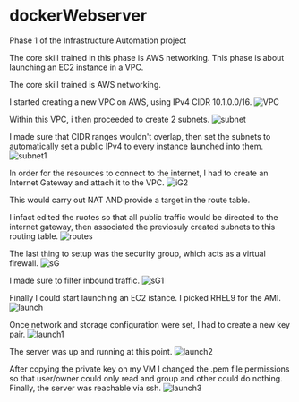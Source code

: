 # dockerWebserver

Phase 1 of the Infrastructure Automation project

The core skill trained in this phase is AWS networking.
This phase is about launching an EC2 instance in a VPC.

The core skill trained is AWS networking.

I started creating a new VPC on AWS, using IPv4 CIDR 10.1.0.0/16.
![VPC](https://github.com/PartySlayer/dockerWebserver/assets/120326157/d2d06284-4a28-464e-bd0c-7abbcfa1def4)

Within this VPC, i then proceeded to create 2 subnets.
![subnet](https://github.com/PartySlayer/dockerWebserver/assets/120326157/58c98c38-d7ca-4640-9d44-bc2d7d6b0340)

I made sure that CIDR ranges wouldn't overlap, then set the subnets to automatically set a public IPv4 to every instance launched into them.
![subnet1](https://github.com/PartySlayer/dockerWebserver/assets/120326157/6cc36a3a-c89b-4835-aff9-0296b7031dac)

In order for the resources to connect to the internet, I had to create an Internet Gateway and attach it to the VPC.
![iG2](https://github.com/PartySlayer/dockerWebserver/assets/120326157/baab88b5-9a97-4548-9d9e-5f06aa613435)

This would carry out NAT AND provide a target in the route table.

I infact edited the ruotes so that all public traffic would be directed to the internet gateway, then associated the previosuly created subnets to this routing table.
![routes](https://github.com/PartySlayer/dockerWebserver/assets/120326157/07bfa50d-836a-4610-9a8f-7d2fa8af36c8)

The last thing to setup was the security group, which acts as a virtual firewall.
![sG](https://github.com/PartySlayer/dockerWebserver/assets/120326157/8d65a103-a2f7-485c-9166-fbe350623d4f)

I made sure to filter inbound traffic.
![sG1](https://github.com/PartySlayer/dockerWebserver/assets/120326157/7c2fcc77-848c-4f58-80bd-c1e25b25b10b)

Finally I could start launching an EC2 istance.
I picked RHEL9 for the AMI.
![launch](https://github.com/PartySlayer/dockerWebserver/assets/120326157/b45c5a83-7a2d-4302-9114-3d7f65138081)

Once network and storage configuration were set, I had to create a new key pair.
![launch1](https://github.com/PartySlayer/dockerWebserver/assets/120326157/cf306d3a-fcca-4b65-b36a-cd6f373c393c)

The server was up and running at this point.
![launch2](https://github.com/PartySlayer/dockerWebserver/assets/120326157/d6da4c8f-029d-43b4-8b42-6d4072cb28c3)

After copying the private key on my VM I changed the .pem file permissions so that user/owner could only read and group and other could do nothing.
Finally, the server was reachable via ssh.
![launch3](https://github.com/PartySlayer/dockerWebserver/assets/120326157/73af41a4-71fa-4a8a-b812-39b114f28802)


